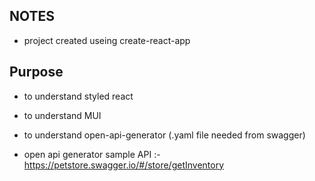 ## NOTES

- project created useing create-react-app

## Purpose

- to understand styled react
- to understand MUI
- to understand open-api-generator (.yaml file needed from swagger)

- open api generator sample API :- https://petstore.swagger.io/#/store/getInventory